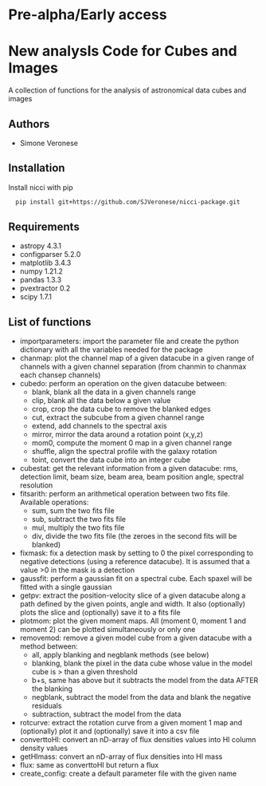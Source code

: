 # Pre-alpha/Early access

# New analysIs Code for Cubes and Images
A collection of functions for the analysis of astronomical data cubes and images

## Authors
- Simone Veronese

## Installation
Install nicci with pip
```bash
  pip install git+https://github.com/SJVeronese/nicci-package.git
```
## Requirements
* astropy 4.3.1
* configparser 5.2.0
* matplotlib 3.4.3
* numpy 1.21.2
* pandas 1.3.3
* pvextractor 0.2
* scipy 1.7.1

## List of functions
* importparameters: import the parameter file and create the python dictionary with all the variables needed for the package
* chanmap: plot the channel map of a given datacube in a given range of channels with a given channel separation (from chanmin to chanmax each chansep channels) 
* cubedo: perform an operation on the given datacube between:
  - blank, blank all the data in a given channels range
  - clip, blank all the data below a given value
  - crop, crop the data cube to remove the blanked edges
  - cut, extract the subcube from a given channel range
  - extend, add channels to the spectral axis
  - mirror, mirror the data around a rotation point (x,y,z)
  - mom0, compute the moment 0 map in a given channel range
  - shuffle, align the spectral profile with the galaxy rotation
  - toint, convert the data cube into an integer cube 
* cubestat: get the relevant information from a given datacube: rms, detection limit, beam size, beam area, beam position angle, spectral resolution
* fitsarith: perform an arithmetical operation between two fits file. Available operations:
  - sum, sum the two fits file
  - sub, subtract the two fits file
  - mul, multiply the two fits file
  - div, divide the two fits file (the zeroes in the second fits will be blanked)
* fixmask: fix a detection mask by setting to 0 the pixel corresponding to negative detections (using a reference datacube). It is assumed that a value >0 in the mask is a detection
* gaussfit: perform a gaussian fit on a spectral cube. Each spaxel will be fitted with a single gaussian
* getpv: extract the position-velocity slice of a given datacube along a path defined by the given points, angle and width. It also (optionally) plots the slice and (optionally) save it to a fits file
* plotmom: plot the given moment maps. All (moment 0, moment 1 and moment 2) can be plotted simultaneously or only one
* removemod: remove a given model cube from a given datacube with a method between:
  - all, apply blanking and negblank methods (see below)
  - blanking, blank the pixel in the data cube whose value in the model cube is > than a given threshold
  - b+s, same has above but it subtracts the model from the data AFTER the blanking
  - negblank, subtract the model from the data and blank the negative residuals
  - subtraction, subtract the model from the data
* rotcurve: extract the rotation curve from a given moment 1 map and (optionally) plot it and (optionally) save it into a csv file
* converttoHI: convert an nD-array of flux densities values into HI column density values
* getHImass: convert an nD-array of flux densities into HI mass
* flux: same as converttoHI but return a flux
* create_config: create a default parameter file with the given name
